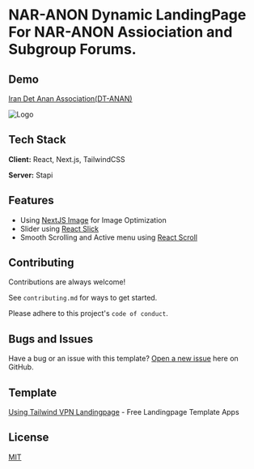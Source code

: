 
# NAR-ANON Dynamic LandingPage For NAR-ANON Assiociation and Subgroup Forums.

 
## Demo

[Iran Det Anan Association(DT-ANAN)](https://irdebtanon.ir/en)





![Logo](/assets/Demo.png)


## Tech Stack

**Client:** React, Next.js, TailwindCSS

**Server:** Stapi


## Features

- Using [NextJS Image](https://nextjs.org/docs/api-reference/next/image) for Image Optimization
- Slider using [React Slick](https://react-slick.neostack.com/docs/api)
- Smooth Scrolling and Active menu using [React Scroll](https://www.npmjs.com/package/react-scroll)



## Contributing

Contributions are always welcome!

See `contributing.md` for ways to get started.

Please adhere to this project's `code of conduct`.


## Bugs and Issues

Have a bug or an issue with this template? [Open a new issue](https://github.com/naufaldi/next-landing-vpn/issues/new) here on GitHub.


## Template

[Using Tailwind VPN Landingpage](https://next-landing-vpn.vercel.app/) - Free Landingpage Template Apps


## License

[MIT](https://choosealicense.com/licenses/mit/)


